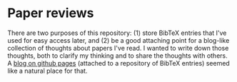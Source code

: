# Paper reviews

There are two purposes of this repository: (1) store BibTeX entries that I've used for easy access
later, and (2) be a good attaching point for a blog-like collection of thoughts about papers I've
read.  I wanted to write down those thoughts, both to clarify my thinking and to share the thoughts
with others.  A [blog on github pages](http://matt-gardner.github.io/paper-thoughts/) (attached to 
a repository of BibTeX entries) seemed like a natural place for that.
